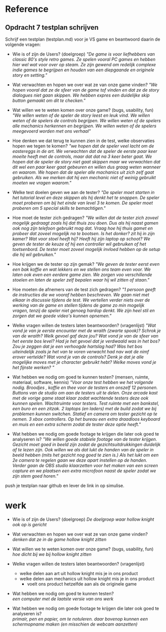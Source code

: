 # Reference
## Opdracht 7 testplan schrijven

Schrijf een testplan (testplan.md) voor je VS game en beantwoord daarin de volgende vragen:

- Wie is of zijn de Users? (doelgroep)
  _"De game is voor liefhebbers van classic 80's style retro games. Ze spelen vooral PC games en hebben hier wel wat voor over op steam. Ze zijn gewend om redelijk complexe indie games te begrijpen en houden van een diepgaande en originele story en setting."_
- Wat verwachten en hopen we over wat ze van onze game vinden?
  _"We hopen vooral dat ze de sfeer van de game tof vinden en dat ze de story dialogues niet gaan skippen. We hebben expres een duidelijke skip button gemaakt om dit te checken."_
- Wat willen we te weten komen over onze game? (bugs, usability, fun)
  _"We willen weten of de speler de story leest en leuk vind. We willen weten of de spelers de controls begrijpen. We willen weten of de spelers alle mechanics herkennen en begrijpen. We willen weten of de spelers meegevoerd worden met ons verhaal"_

- Hoe denken we dat terug te kunnen zien in de test, welke observaties hopen we tegen te komen?
  _"we hopen dat de speler veel lacht om de eastereggs in de art. We verwachten dat de speler de eerste paar keer moeite heeft met de controls, maar dat dat na 3 keer beter gaat. We hopen dat de speler de story niet gaat skippen maar we verwachten dat dit wel een paar keer gaat gebeuren en willen dus graag weten wanneer en waarom. We hopen dat de speler alle machanics uit zich zelf gaat gebruiken. Als we merken dat hij een mechanic niet of weinig gebruikt moeten we vragen waarom."_
- Welke test doelen geven we aan de tester?
  _"De speler moet starten in het tutorial level en deze skippen als hij denkt het te snappen. De speler moet proberen om bij het einde van level 3 te komen. De speler moet proberen om 5 special skills te bemachtigen."_
- Hoe moet de tester zich gedragen?
  _"We willen dat de tester zich zoveel mogelijk gedraagt zoals hij dat thuis zou doen. Dus als hij naast gamen ook nog zijn telefoon gebruikt mag dat. Vraag hoe hij thuis gamet en probeer dat zoveel mogelijk na te bootsen. Is het donker? zit hij in zijn kamer? Wat voor stoel heeft hij? Heeft hij zijn laptop op schoot? We geven de tester de keuze of hij een controller wil gebruiken of het toetsenbord. De tester moet zoveel mogelijk invloed hebben op de setup die hij wil gebruiken."_
- Hoe krijgen we de tester op zijn gemak?
  _"We geven de tester eerst even een bak koffie en wat lekkers en we stellen ons team even voor. We laten ook even een eerdere game zien. We zorgen voo verschillende stoelen en laten de speler zelf bepalen waar hij wil zitten of staan."_
- Hoe moeten de afnemers van de test zich gedragen?
  _"1 persoon geeft de instructies die we vooraf hebben beschreven. We gaan niet met elkaar in discussie tijdens de test. We vertellen verder niets over de werking van de game en stellen tijdens de game zo min mogelijk vragen, tenzij de speler niet genoeg hardop denkt. We zijn heel stil en zorgen dat we goede video's kunnen opnemen."_

- Welke vragen willen de testers laten beantwoorden? (vragenlijst)
  _"Wat vond je van je eerste encounter met de wraith (zwarte spook)?
  Schrok je van de wraith?
  Welk gevoel gaf deze jou?
  Wat vond je van de sfeer van het eerste bos level?
  Had je het gevoel dat je verdwaald was in het bos?
  Zou je zeggen dat je een verhoogde hartslag had?
  Was het bos uiteindelijk zoals je het van te voren verwacht had nav wat de nimf erover vertelde?
  Wat vond je van de controls?
  Denk je dat je alle mogelijke moves met je character gebruikt hebt? Welke moves vond je het fijnste werken?
  "_

- Wat hebben we nodig om goed te kunnen testen? (mensen, ruimte, materiaal, software, kennis)
  _"Voor onze test hebben we het volgende nodig. Broodjes , koffie en thee voor de testers en onszelf 12 personen. Buttons van de studio om aan de testers uit te delen. Onze arcade kast met de vorige game staat klaar zodat wachtende testers deze ook kunnen spelen. Wachtruimte voor testers. Test ruimte met een bankstel, een buro en een zitzak. 2 laptops (en laders) met de build zodat we bij problemen kunnen switchen. Statief en camera om tester gezicht op te nemen. 3 xbox controllers. Op het bureau een extra draadloos keyboard en muis en een extra scherm zodat de tester deze optie heeft."_

- Wat hebben we nodig om goede footage te krijgen die later ook goed te analyseren is?
  _"We willen goede stabiele footage van de tester krijgen. Gezicht moet goed in beeld zijn zodat de gezichtsuitdrukkingen duidelijk af te lezen zijn. Ook willen we als dat lukt de handen van de speler in beeld hebben (mits het gezicht nog goed te zien is.) Als het lukt om een 2e camera te regelen gaan we deze apart instellen op de handen. Verder gaan de OBS studio klaarzetten voor het maken van een screen capture en we plaatsen een extra microfoon naast de speler zodat we zijn stem goed horen."_

push je testplan naar github en lever de link in op simulise.

# werk

- Wie is of zijn de Users? (doelgroep) _De doelgroep waar hollow knight ook op is gericht_
- Wat verwachten en hopen we over wat ze van onze game vinden? _denken dat ze in de game hollow knight zitten_ 
- Wat willen we te weten komen over onze game? (bugs, usability, fun) 
_hoe dicht bij we bij hollow knight zitten_
- Welke vragen willen de testers laten beantwoorden? (vragenlijst)  
  - welke delen aan art uit hollow knight mis je in ons product
  - welke delen aan mechanics uit hollow knight mis je in ons product
    - voelt ons product hetzelfde aan als de originele game

- Wat hebben we nodig om goed te kunnen testen?  
_een computer met de laatste versie van ons werk_
- Wat hebben we nodig om goede footage te krijgen die later ook goed te analyseren is?  
_primair, pen en papier, om te notuleren. daar bovenop kunnen een schermopname maken (en misschien de webcam aanzetten)_